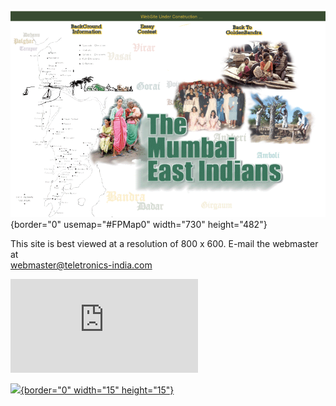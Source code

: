 ![](HomeVisualEC2.gif){border="0" usemap="#FPMap0" width="730"
height="482"}

This site is best viewed at a resolution of 800 x 600. E-mail the
webmaster at\
<webmaster@teletronics-india.com>

![](http://www.searchalley.com/cgi-bin/counter/gr-count.pl?wh&969294698)

[![](http://www.searchalley.com/images/sa-counter.gif){border="0"
width="15" height="15"}](http://www.searchalley.com)
